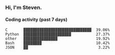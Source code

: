 ### Hi, I'm Steven.

#### Coding activity (past 7 days)
```
C       ▓▓▓▓▓▓▓▓▓▓▓▓▓▓▓▓▓▓▓▓▓▓▓▓▓▓▓▓▓▓  39.06%
Python  ▓▓▓▓▓▓▓▓▓▓▓▓▓▓▓▓▓▓▓▓▓           27.37%
other   ▓▓▓▓▓▓▓▓▓▓▓▓▓▓▓                 19.92%
Bash    ▓▓▓▓▓▓▓▓                        10.42%
JSON    ▓▓                               3.22%
```
